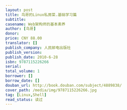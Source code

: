 ```yaml
---
layout: post
title: 鸟哥的Linux私房菜.基础学习篇
subtitle:
casename: Web架构师的基本素养
author: [鸟哥]
donor: 
price: CNY 88.00
translator: []
publish_company: 人民邮电出版社
publish_version: 
publish_date: 2010-6-28
isbn: 9787115226266
serial: 
total_volume: 1
borrower: []
borrow_date: []
douban_url: http://book.douban.com/subject/4889838/
cover_path: /media/img/9787115226266.jpg
tag: [Linux,Shell]
read_status: 读过
---
```

